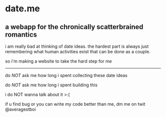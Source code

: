 # date.me

## a webapp for the chronically scatterbrained romantics



i am really bad at thinking of date ideas. the hardest part is always just remembering what human activities exist that can be done as a couple.

so i'm making a website to take the hard step for me

---

do *NOT* ask me how long i spent collecting these date ideas

do *NOT* ask me how long i spent building this

i do NOT wanna talk about it >:(

if u find bug or you can write my code better than me, dm me on twit @averagestboi
